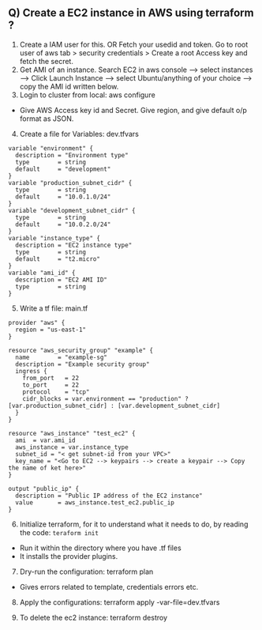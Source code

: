 Q) Create a EC2 instance in AWS using terraform ?
---
1. Create a IAM user for this. OR Fetch your usedid and token. Go to root user of aws tab > security credentials > Create a root Access key and fetch the secret.
2. Get AMI of an instance. Search EC2 in aws console --> select instances --> Click Launch Instance --> select Ubuntu/anything of your choice --> copy the AMI id written below.
3. Login to cluster from local: aws configure
- Give AWS Access key id and Secret. Give region, and give default o/p format as JSON.
4. Create a file for Variables: dev.tfvars
```
variable "environment" {
  description = "Environment type"
  type        = string
  default     = "development"
}
variable "production_subnet_cidr" {
  type        = string
  default     = "10.0.1.0/24"
}
variable "development_subnet_cidr" {
  type        = string
  default     = "10.0.2.0/24"
}
variable "instance_type" {
  description = "EC2 instance type"
  type        = string
  default     = "t2.micro"
}
variable "ami_id" {
  description = "EC2 AMI ID"
  type        = string
}
```
5. Write a tf file: main.tf
```
provider "aws" {
  region = "us-east-1"
}

resource "aws_security_group" "example" {
  name        = "example-sg"
  description = "Example security group"
  ingress {
    from_port   = 22
    to_port     = 22
    protocol    = "tcp"
    cidr_blocks = var.environment == "production" ? [var.production_subnet_cidr] : [var.development_subnet_cidr]
  }
}

resource "aws_instance" "test_ec2" {
  ami  = var.ami_id
  aws_instance = var.instance_type
  subnet_id = "< get subnet-id from your VPC>"
  key_name = "<Go to EC2 --> keypairs --> create a keypair --> Copy the name of ket here>"
}

output "public_ip" {
  description = "Public IP address of the EC2 instance"
  value       = aws_instance.test_ec2.public_ip
}
```
6. Initialize terraform, for it to understand what it needs to do, by reading the code: `teraform init`
- Run it within the directory where you have .tf files
- It installs the provider plugins.

7. Dry-run the configuration: terraform plan
- Gives errors related to template, credentials errors etc.

8. Apply the configurations: terraform apply -var-file=dev.tfvars

7. To delete the ec2 instance: terraform destroy
